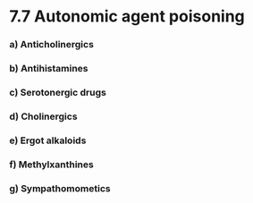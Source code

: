# 7.7 Autonomic agent poisoning

### a\)  Anticholinergics

### b\)  Antihistamines

### c\)  Serotonergic drugs

### d\)  Cholinergics

### e\)  Ergot alkaloids

### f\)  Methylxanthines

### g\)  Sympathomometics

